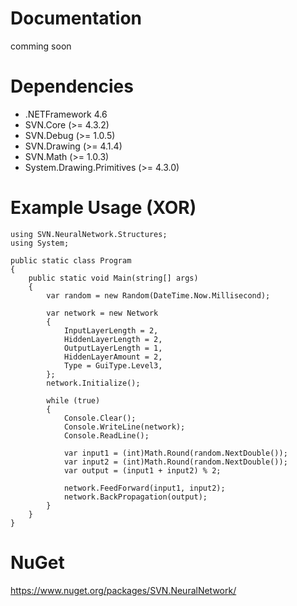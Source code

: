 # Documentation
comming soon

# Dependencies
- .NETFramework 4.6
- SVN.Core (>= 4.3.2)
- SVN.Debug (>= 1.0.5)
- SVN.Drawing (>= 4.1.4)
- SVN.Math (>= 1.0.3)
- System.Drawing.Primitives (>= 4.3.0)

# Example Usage (XOR)
```using SVN.NeuralNetwork.Enums;
using SVN.NeuralNetwork.Structures;
using System;

public static class Program
{
    public static void Main(string[] args)
    {
        var random = new Random(DateTime.Now.Millisecond);

        var network = new Network
        {
            InputLayerLength = 2,
            HiddenLayerLength = 2,
            OutputLayerLength = 1,
            HiddenLayerAmount = 2,
            Type = GuiType.Level3,
        };
        network.Initialize();

        while (true)
        {
            Console.Clear();
            Console.WriteLine(network);
            Console.ReadLine();

            var input1 = (int)Math.Round(random.NextDouble());
            var input2 = (int)Math.Round(random.NextDouble());
            var output = (input1 + input2) % 2;

            network.FeedForward(input1, input2);
            network.BackPropagation(output);
        }
    }
}
```

# NuGet
https://www.nuget.org/packages/SVN.NeuralNetwork/
